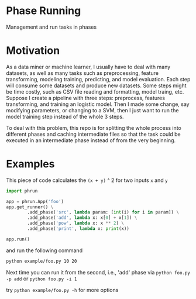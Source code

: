 # Phase Running

Management and run tasks in phases

# Motivation

As a data miner or machine learner, I usually have to deal with many datasets, 
as well as many tasks such as preprocessing, feature transforming, modeling training,
predicting, and model evaluation. Each step will consume some datasets and produce
new datasets. Some steps might be time costly, such as CSV file reading and formatting,
model traing, etc. Suppose I create a pipeline with three steps: preprocess, features 
transforming, and training an logistic model. Then I made some change, say modifying
parameters, or changing to a SVM, then I just want to run the model training step instead
of the whole 3 steps.

To deal with this problem, this repo is for splitting the whole process into different phases and 
caching intermediate files so that the task could be executed in an intermediate phase instead of 
from the very beginning.

# Examples

This piece of code calculates the `(x + y)` ^ 2 for two inputs `x` and `y`
```py
import phrun

app = phrun.App('foo')
app.get_runner() \
        .add_phase('src', lambda param: [int(i) for i in param]) \
        .add_phase('add', lambda x: x[0] + x[1]) \
        .add_phase('pow', lambda x: x ** 2) \
        .add_phase('print', lambda x: print(x))

app.run()
```

and run the following command

```bash
python example/foo.py 10 20
```

Next time you can run it from the second, i.e., 'add' phase via 
`python foo.py -p add` or `python foo.py -i 1`

try `python example/foo.py -h` for more options

